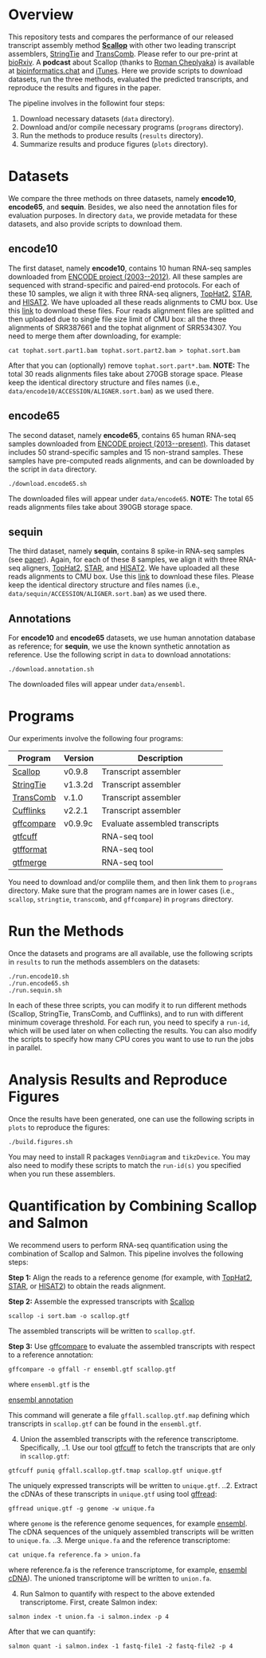 # Overview

This repository tests and compares the performance of our released transcript assembly method
[**Scallop**](https://github.com/Kingsford-Group/scallop) with other two leading transcript assemblers,
[StringTie](https://ccb.jhu.edu/software/stringtie/) and
[TransComb](https://sourceforge.net/projects/transcriptomeassembly/files/).
Please refer to our pre-print
at [bioRxiv](http://biorxiv.org/content/early/2017/04/03/123612).
A **podcast** about Scallop (thanks to [Roman Cheplyaka](https://ro-che.info/)) 
is available at [bioinformatics.chat](https://bioinformatics.chat/scallop)
and [iTunes](https://itunes.apple.com/us/podcast/the-bioinformatics-chat/id1227281398). 
Here we provide scripts to download datasets, run the three methods, evaluated the
predicted transcripts, and reproduce the results and figures in the paper.

The pipeline involves in the followint four steps:

1. Download necessary datasets (`data` directory).
2. Download and/or compile necessary programs (`programs` directory).
3. Run the methods to produce results (`results` directory).
4. Summarize results and produce figures (`plots` directory).

# Datasets
We compare the three methods on three datasets, namely **encode10**, **encode65**, and **sequin**. 
Besides, we also need the annotation files for evaluation purposes.
In directory `data`, we provide metadata for these datasets, and also provide scripts to download them.

## **encode10**
The first dataset, namely **encode10**,
contains 10 human RNA-seq samples downloaded from [ENCODE project (2003--2012)](https://genome.ucsc.edu/ENCODE/).
All these samples are sequenced with strand-specific and paired-end protocols.
For each of these 10 samples, we align it with three RNA-seq aligners,
[TopHat2](https://ccb.jhu.edu/software/tophat/index.shtml),
[STAR](https://github.com/alexdobin/STAR), and
[HISAT2](https://ccb.jhu.edu/software/hisat2/index.shtml).
We have uploaded all these reads alignments to CMU box.
Use this [link](https://cmu.box.com/s/1h6z11ee7ks2ij5xvnc8n9z9gdjeet52) to download these files.
Four reads alignment files are splitted and then uploaded due to single file size limit of CMU box:
all the three alignments of SRR387661 and the tophat alignment of SRR534307.
You need to merge them after downloading, for example:
```
cat tophat.sort.part1.bam tophat.sort.part2.bam > tophat.sort.bam
```
After that you can (optionally) remove `tophat.sort.part*.bam`.
**NOTE:** The total 30 reads alignments files take about 270GB storage space.
Please keep the identical directory structure and files names
(i.e., `data/encode10/ACCESSION/ALIGNER.sort.bam`) as we used there.


## **encode65**
The second dataset, namely **encode65**,
contains 65 human RNA-seq samples downloaded from [ENCODE project (2013--present)](https://www.encodeproject.org/).
This dataset includes 50 strand-specific samples and 15 non-strand samples.
These samples have pre-computed reads alignments, and can be downloaded by the script in `data` directory.
```
./download.encode65.sh
```
The downloaded files will appear under `data/encode65`.
**NOTE:** The total 65 reads alignments files take about 390GB storage space.


## **sequin**
The third dataset, namely **sequin**,
contains 8 spike-in RNA-seq samples (see [paper](http://www.nature.com/nmeth/journal/v13/n9/full/nmeth.3958.html)).
Again, for each of these 8 samples, we align it with three RNA-seq aligners,
[TopHat2](https://ccb.jhu.edu/software/tophat/index.shtml),
[STAR](https://github.com/alexdobin/STAR), and
[HISAT2](https://ccb.jhu.edu/software/hisat2/index.shtml).
We have uploaded all these reads alignments to CMU box.
Use this [link](https://cmu.box.com/s/1h6z11ee7ks2ij5xvnc8n9z9gdjeet52) to download these files.
Please keep the identical directory structure and files names
(i.e., `data/sequin/ACCESSION/ALIGNER.sort.bam`) as we used there.


## Annotations
For **encode10** and **encode65** datasets, we use human annotation database as reference;
for **sequin**, we use the known synthetic annotation as reference.
Use the following script in `data` to download annotations:
```
./download.annotation.sh
```
The downloaded files will appear under `data/ensembl`.


# Programs

Our experiments involve the following four programs:

Program | Version | Description
------------ | ------------ | ------------ 
[Scallop](https://github.com/Kingsford-Group/scallop) | v0.9.8 | Transcript assembler
[StringTie](https://ccb.jhu.edu/software/stringtie/) | v1.3.2d | Transcript assembler
[TransComb](https://sourceforge.net/projects/transcriptomeassembly/files/) | v.1.0 | Transcript assembler
[Cufflinks](http://cole-trapnell-lab.github.io/cufflinks/) | v2.2.1 | Transcript assembler
[gffcompare](http://ccb.jhu.edu/software/stringtie/gff.shtml) | v0.9.9c | Evaluate assembled transcripts
[gtfcuff](https://github.com/Kingsford-Group/rnaseqtools) |  | RNA-seq tool
[gtfformat](https://github.com/Kingsford-Group/rnaseqtools) |  | RNA-seq tool
[gtfmerge](https://github.com/Kingsford-Group/rnaseqtools) |  | RNA-seq tool

You need to download and/or complile them,
and then link them to `programs` directory.
Make sure that the program names are in lower cases (i.e., `scallop`, `stringtie`, `transcomb`, and `gffcompare`)
in `programs` directory.


# Run the Methods

Once the datasets and programs are all available, use the following scripts in `results`
to run the methods assemblers on the datasets:
```
./run.encode10.sh
./run.encode65.sh
./run.sequin.sh
```
In each of these three scripts, you can modify it to run different
methods (Scallop, StringTie, TransComb, and Cufflinks), and to run
with different minimum coverage threshold. For each run,
you need to specify a `run-id`, which will be used later on when 
collecting the results. You can also modify the scripts to specify
how many CPU cores you want to use to run the jobs in parallel.


# Analysis Results and Reproduce Figures

Once the results have been generated, one can use the following scripts in `plots` to reproduce the figures:
```
./build.figures.sh
```
You may need to install R packages `VennDiagram` and `tikzDevice`.
You may also need to modify these scripts to match the `run-id(s)` you
specified when you run these assemblers.


# Quantification by Combining Scallop and Salmon

We recommend users to perform RNA-seq quantification using the combination of Scallop and Salmon.
This pipeline involves the following steps:

**Step 1:** Align the reads to a reference genome (for example, with
[TopHat2](https://ccb.jhu.edu/software/tophat/index.shtml),
[STAR](https://github.com/alexdobin/STAR), or
[HISAT2](https://ccb.jhu.edu/software/hisat2/index.shtml))
to obtain the reads alignment.

**Step 2:** Assemble the expressed transcripts with [Scallop](https://github.com/Kingsford-Group/scallop)
```
scallop -i sort.bam -o scallop.gtf
```
The assembled transcripts will be written to `scallop.gtf`.

**Step 3:** Use [gffcompare](http://ccb.jhu.edu/software/stringtie/gff.shtml) to
evaluate the assembled transcripts with respect to a reference annotation:
```
gffcompare -o gffall -r ensembl.gtf scallop.gtf
```
where `ensembl.gtf` is the 

[ensembl annotation](ftp://ftp.ensembl.org/pub/release-90/gtf/homo_sapiens/Homo_sapiens.GRCh38.90.gtf.gz)

This command will generate a file `gffall.scallop.gtf.map` defining which transcripts in `scallop.gtf`
can be found in the `ensembl.gtf`.

4. Union the assembled transcripts with the reference transcriptome. Specifically,
..1. Use our tool
[gtfcuff](https://github.com/Kingsford-Group/rnaseqtools) to fetch the transcripts that
are only in `scallop.gtf`:
```
gtfcuff puniq gffall.scallop.gtf.tmap scallop.gtf unique.gtf
```
The uniquely expressed transcripts will be written to `unique.gtf`.
..2. Extract the cDNAs of these transcripts in `unique.gtf` using tool
[gffread](http://ccb.jhu.edu/software/stringtie/gff.shtml):
```
gffread unique.gtf -g genome -w unique.fa
```
where `genome` is the reference genome sequences, for example 
[ensembl](ftp://ftp.ensembl.org/pub/release-90/fasta/homo_sapiens/dna/Homo_sapiens.GRCh38.dna.alt.fa.gz).
The cDNA sequences of the uniquely assembled transcripts will be written to `unique.fa`.
..3. Merge `unique.fa` and the reference transcriptome: 
```
cat unique.fa reference.fa > union.fa
```
where reference.fa is the reference transcriptome, for example,
[ensembl cDNA](ftp://ftp.ensembl.org/pub/release-90/fasta/homo_sapiens/cdna/Homo_sapiens.GRCh38.cdna.all.fa.gz)).
The unioned transcriptome will be written to `union.fa`.


4. Run Salmon to quantify with respect to the above extended transcriptome.
First, create Salmon index:
```
salmon index -t union.fa -i salmon.index -p 4
```
After that we can quantify:
```
salmon quant -i salmon.index -1 fastq-file1 -2 fastq-file2 -p 4
````
